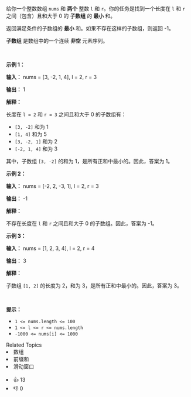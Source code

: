 <p>给你一个整数数组 <code>nums</code> 和 <strong>两个</strong> 整数 <code>l</code> 和 <code>r</code>。你的任务是找到一个长度在 <code>l</code> 和 <code>r</code> 之间（包含）且和大于 0 的 <strong>子数组</strong> 的 <strong>最小</strong> 和。</p>

<p>返回满足条件的子数组的 <strong>最小</strong> 和。如果不存在这样的子数组，则返回 -1。</p>

<p><strong>子数组</strong> 是数组中的一个连续 <b>非空</b> 元素序列。</p>

<p>&nbsp;</p>

<p><strong class="example">示例 1：</strong></p>

<div class="example-block"> 
 <p><strong>输入：</strong> <span class="example-io">nums = [3, -2, 1, 4], l = 2, r = 3</span></p> 
</div>

<p><strong>输出：</strong> <span class="example-io">1</span></p>

<p><strong>解释：</strong></p>

<p>长度在 <code>l = 2</code> 和 <code>r = 3</code> 之间且和大于 0 的子数组有：</p>

<ul> 
 <li><code>[3, -2]</code> 和为 1</li> 
 <li><code>[1, 4]</code> 和为 5</li> 
 <li><code>[3, -2, 1]</code> 和为 2</li> 
 <li><code>[-2, 1, 4]</code> 和为 3</li> 
</ul>

<p>其中，子数组 <code>[3, -2]</code> 的和为 1，是所有正和中最小的。因此，答案为 1。</p>

<p><strong class="example">示例 2：</strong></p>

<div class="example-block"> 
 <p><strong>输入：</strong> <span class="example-io">nums = [-2, 2, -3, 1], l = 2, r = 3</span></p> 
</div>

<p><strong>输出：</strong> <span class="example-io">-1</span></p>

<p><strong>解释：</strong></p>

<p>不存在长度在 <code>l</code> 和 <code>r</code> 之间且和大于 0 的子数组。因此，答案为 -1。</p>

<p><strong class="example">示例 3：</strong></p>

<div class="example-block"> 
 <p><strong>输入：</strong> <span class="example-io">nums = [1, 2, 3, 4], l = 2, r = 4</span></p> 
</div>

<p><strong>输出：</strong> <span class="example-io">3</span></p>

<p><strong>解释：</strong></p>

<p>子数组 <code>[1, 2]</code> 的长度为 2，和为&nbsp;3，是所有正和中最小的。因此，答案为 3。</p>

<p>&nbsp;</p>

<p><strong>提示：</strong></p>

<ul> 
 <li><code>1 &lt;= nums.length &lt;= 100</code></li> 
 <li><code>1 &lt;= l &lt;= r &lt;= nums.length</code></li> 
 <li><code>-1000 &lt;= nums[i] &lt;= 1000</code></li> 
</ul>

<div><div>Related Topics</div><div><li>数组</li><li>前缀和</li><li>滑动窗口</li></div></div><br><div><li>👍 13</li><li>👎 0</li></div>